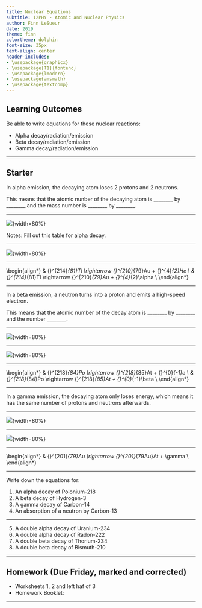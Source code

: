 ```yaml
---
title: Nuclear Equations
subtitle: 12PHY - Atomic and Nuclear Physics
author: Finn LeSueur
date: 2019
theme: finn
colortheme: dolphin
font-size: 35px
text-align: center
header-includes:
- \usepackage{graphicx}
- \usepackage[T1]{fontenc}
- \usepackage{lmodern}
- \usepackage{amsmath}
- \usepackage{textcomp}
---
```


## Learning Outcomes

Be able to write equations for these nuclear reactions:

- Alpha decay/radiation/emission
- Beta decay/radiation/emission
- Gamma decay/radiation/emission

---

## Starter

In alpha emission, the decaying atom loses 2 protons and 2 neutrons.

This means that the atomic nunber of the decaying atom is ________ by ________ and the mass number is ________ by ________.

---

![](assets/4-a-decay-table-1.png){width=80%}

Notes:
Fill out this table for alpha decay. 

---

![](assets/4-a-decay-table-2.png){width=80%}

---

\begin{align*}
    & {}^{214}_{81}Tl \rightarrow {}^{210}_{79}Au + {}^{4}_{2}He \\
    & {}^{214}_{81}Tl \rightarrow {}^{210}_{79}Au + {}^{4}_{2}\alpha \\
\end{align*}

---

In a beta emission, a neutron turns into a proton and emits a high-speed electron.

This means that the atomic number of the decay atom is ________ by ________ and the number ________.

---

![](assets/4-b-decay-table-1.png){width=80%}

---

![](assets/4-b-decay-table-2.png){width=80%}

---

\begin{align*}
    & {}^{218}_{84}Po \rightarrow {}^{218}_{85}At + {}^{0}_{-1}e \\
    & {}^{218}_{84}Po \rightarrow {}^{218}_{85}At + {}^{0}_{-1}\beta \\
\end{align*}

---

In a gamma emission, the decaying atom only loses energy, which means it has the same number of protons and neutrons afterwards.

---

![](assets/4-g-decay-table-1.png){width=80%}

---

![](assets/4-g-decay-table-2.png){width=80%}

---

\begin{align*}
    & {}^{201}_{79}Au \rightarrow {}^{201}_{79Au}At + \gamma \\
\end{align*}

---

Write down the equations for:

1. An alpha decay of Polonium-218
2. A beta decay of Hydrogen-3
3. A gamma decay of Carbon-14
4. An absorption of a neutron by Carbon-13

---

5. A double alpha decay of Uranium-234
6. A double alpha decay of Radon-222
7. A double beta decay of Thorium-234
8. A double beta decay of Bismuth-210

---

## Homework (Due Friday, marked and corrected)

- Worksheets 1, 2 and left haf of 3
- Homework Booklet: 

---
